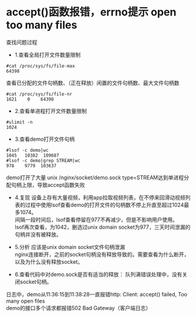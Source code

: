 # accept()函数报错，errno提示 open too many files

查找问题过程  
+ 1.查看全局打开文件数量限制
```
#cat /proc/sys/fs/file-max
64398
```
查看已分配的文件句柄数、（正在释放）闲置的文件句柄数、最大文件句柄数
```
#cat /proc/sys/fs/file-nr
1621    0    64398
```

+ 2.查看单进程打开文件数量限制
```
#ulimit -n
1024
```

+ 3.查看demo打开文件句柄
```
#lsof -c demo|wc
1045   10382  109687
#lsof -c demo|grep STREAM|wc
978    9779  103637
```
demo打开了大量 unix /nginx/socket/demo.sock type=STREAM达到单进程分配句柄上限，导致accept函数失败

+ 4.复现
设备上存有大量视频，利用app拉取视频列表，在不停来回滑动视频列表的过程中使用lsof查看demo的打开文件的句柄数不停上升直至超过1024最多1074。  
间隔一段时间后，lsof查看停留在977不再减少，但是不影响用户使用。  
lsof再次查看，为1042，删选过unix domain socket为977，三天时间泄漏的句柄并没有被释放。

+ 5.分析
应该是unix domain socket文件句柄泄漏  
nginx连接断开，之前的socket句柄没有释放导致的。需要查看为什么断开，以及为什么没有释放socket。

+ 6.查看代码中对demo.sock是否有适当的释放：
队列满错误处理中，没有关闭socket句柄。

日志中，demo从11:36:15到11:38:28一直报错http: Client: accept() failed, Too many open files  
demo的接口多个请求都报错502 Bad Gateway（客户端日志）

